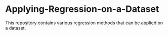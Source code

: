 # Applying-Regression-on-a-Dataset
This repository contains various regression methods that can be applied on a dataset.
